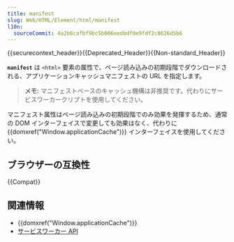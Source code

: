 ```yaml
---
title: manifest
slug: Web/HTML/Element/html/manifest
l10n:
  sourceCommit: 4a2b6cafbf9bc5b006eedbdf0e9fdf2c8626d5b6
---
```


{{securecontext_header}}{{Deprecated_Header}}{{Non-standard_Header}}

**`manifest`** は `<html>` 要素の属性で、ページ読み込みの初期段階でダウンロードされる、アプリケーションキャッシュマニフェストの URL を指定します。

> **メモ:** マニフェストベースのキャッシュ機構は非推奨です。代わりにサービスワーカークリプトを使用してください。

マニフェスト属性はページ読み込みの初期段階でのみ効果を発揮するため、通常の DOM インターフェイスで変更しても効果はなく、代わりに {{domxref("Window.applicationCache")}} インターフェイスを使用してください。

## ブラウザーの互換性

{{Compat}}

## 関連情報

- {{domxref("Window.applicationCache")}}
- [サービスワーカー API](/ja/docs/Web/API/Service_Worker_API)
